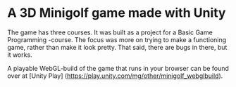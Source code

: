 # A 3D Minigolf game made with Unity

The game has three courses. It was built as a project for a Basic Game Programming -course.
The focus was more on trying to make a functioning game, rather than make it look pretty.
That said, there are bugs in there, but it works.

A playable WebGL-build of the game that runs in your browser 
can be found over at [Unity Play] (https://play.unity.com/mg/other/minigolf_webglbuild).

